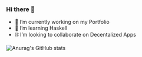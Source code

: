 ### Hi there 👋

- 🔭 I’m currently working on my Portfolio
- 🌱 I’m learning Haskell
- ⛓ I’m looking to collaborate on Decentalized Apps

![Anurag's GitHub stats](https://github-readme-stats.vercel.app/api?username=DorienP&show_icons=true&bg_color=30,#f4a1e9,#b9g1a9#f9f1f9)
